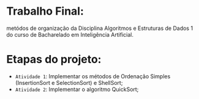 # Trabalho Final: 
metódos de organização da Disciplina Algoritmos e Estruturas de Dados 1 do curso de Bacharelado em Inteligência Artificial.

# Etapas do projeto:

- `Atividade 1`: Implementar os métodos de Ordenação Simples (InsertionSort e SelectionSort) e ShellSort;
- `Atividade 2`: Implementar o algoritmo QuickSort;
